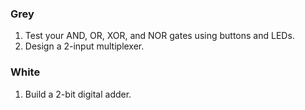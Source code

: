 ### Grey

1. Test your AND, OR, XOR, and NOR gates using buttons and LEDs.
2. Design a 2-input multiplexer.

### White

1. Build a 2-bit digital adder.
